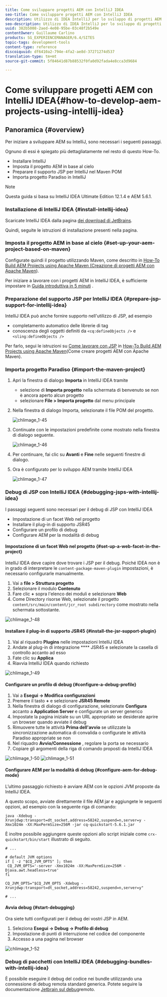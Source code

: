 ```yaml
---
title: Come sviluppare progetti AEM con IntelliJ IDEA
seo-title: Come sviluppare progetti AEM con IntelliJ IDEA
description: Utilizzo di IDEA IntelliJ per lo sviluppo di progetti AEM
seo-description: Utilizzo di IDEA IntelliJ per lo sviluppo di progetti AEM
uuid: 382b5008-2aed-4e08-95be-03c48f2b549e
contentOwner: Guillaume Carlino
products: SG_EXPERIENCEMANAGER/6.4/SITES
topic-tags: development-tools
content-type: reference
discoiquuid: df6410a2-794e-4fa2-ae8d-37271274d537
translation-type: tm+mt
source-git-commit: 5f84641d87b88532f0fa0d92fada4e8cca3d9684

---
```



# Come sviluppare progetti AEM con IntelliJ IDEA{#how-to-develop-aem-projects-using-intellij-idea}

## Panoramica {#overview}

Per iniziare a sviluppare AEM su IntelliJ, sono necessari i seguenti passaggi.

Ognuno di essi è spiegato più dettagliatamente nel resto di questo How-To.

* Installare IntelliJ
* Imposta il progetto AEM in base al cielo
* Preparare il supporto JSP per IntelliJ nel Maven POM
* Importa progetto Paradiso in IntelliJ

>[!NOTE]
>
>Questa guida si basa su IntelliJ IDEA Ultimate Edition 12.1.4 e AEM 5.6.1.

### Installazione di IntelliJ IDEA {#install-intellij-idea}

Scaricate IntelliJ IDEA dalla pagina [dei download di JetBrains](https://www.jetbrains.com/idea/download/index.html).

Quindi, seguite le istruzioni di installazione presenti nella pagina.

### Imposta il progetto AEM in base al cielo {#set-up-your-aem-project-based-on-maven}

Configurate quindi il progetto utilizzando Maven, come descritto in [How-To Build AEM Projects using Apache Maven (Creazione di progetti AEM con Apache Maven](/help/sites-developing/ht-projects-maven.md)).

Per iniziare a lavorare con i progetti AEM in IntelliJ IDEA, è sufficiente impostare in [Guida introduttiva in 5 minuti](https://maven.apache.org/guides/getting-started/maven-in-five-minutes.html) .

### Preparazione del supporto JSP per IntelliJ IDEA {#prepare-jsp-support-for-intellij-idea}

IntelliJ IDEA può anche fornire supporto nell&#39;utilizzo di JSP, ad esempio

* completamento automatico delle librerie di tag
* conoscenza degli oggetti definiti da `<cq:defineObjects />` e `<sling:defineObjects />`

Per farlo, segui le istruzioni su [Come lavorare con JSP](/help/sites-developing/ht-projects-maven.md#how-to-work-with-jsps) in [How-To Build AEM Projects using Apache Maven](/help/sites-developing/ht-projects-maven.md)(Come creare progetti AEM con Apache Maven).

### Importa progetto Paradiso {#import-the-maven-project}

1. Apri la finestra di dialogo **Importa** in IntelliJ IDEA tramite

   * selezione di **Importa progetto** nella schermata di benvenuto se non è ancora aperto alcun progetto
   * selezionare **File > Importa progetto** dal menu principale

1. Nella finestra di dialogo Importa, selezionate il file POM del progetto.

   ![chlimage_1-45](assets/chlimage_1-45.png)

1. Continuate con le impostazioni predefinite come mostrato nella finestra di dialogo seguente.

   ![chlimage_1-46](assets/chlimage_1-46.png)

1. Per continuare, fai clic su **Avanti** e **Fine** nelle seguenti finestre di dialogo.
1. Ora è configurato per lo sviluppo AEM tramite IntelliJ IDEA

   ![chlimage_1-47](assets/chlimage_1-47.png)

### Debug di JSP con IntelliJ IDEA {#debugging-jsps-with-intellij-idea}

I passaggi seguenti sono necessari per il debug di JSP con IntelliJ IDEA

* Impostazione di un facet Web nel progetto
* Installare il plug-in di supporto JSR45
* Configurare un profilo di debug
* Configurare AEM per la modalità di debug

#### Impostazione di un facet Web nel progetto {#set-up-a-web-facet-in-the-project}

IntelliJ IDEA deve capire dove trovare i JSP per il debug. Poiché IDEA non è in grado di interpretare le `content-package-maven-plugin` impostazioni, è necessario configurarle manualmente.

1. Vai a **file > Struttura progetto**
1. Selezionare il modulo **Contenuto**
1. Fare clic **+** sopra l&#39;elenco dei moduli e selezionare **Web**
1. Come Directory risorse Web, selezionate il progetto `content/src/main/content/jcr_root subdirectory` come mostrato nella schermata sottostante.

![chlimage_1-48](assets/chlimage_1-48.png)

#### Installare il plug-in di supporto JSR45 {#install-the-jsr-support-plugin}

1. Vai al riquadro **Plugins** nelle impostazioni IntelliJ IDEA
1. Andate al plug-in di integrazione **** JSR45 e selezionate la casella di controllo accanto ad esso
1. Fate clic su **Applica**
1. Riavvia IntelliJ IDEA quando richiesto

![chlimage_1-49](assets/chlimage_1-49.png)

#### Configurare un profilo di debug {#configure-a-debug-profile}

1. Vai a **Esegui -> Modifica configurazioni**
1. Premere il tasto **+** e selezionare **JSR45 Remote**
1. Nella finestra di dialogo di configurazione, selezionate **Configura** accanto a **Application Server** e configurate un server generico
1. Impostate la pagina iniziale su un URL appropriato se desiderate aprire un browser quando avviate il debug
1. Rimuovere tutte le attività **Prima dell&#39;avvio** se utilizzate la sincronizzazione automatica di convalida o configurate le attività Paradiso appropriate se non
1. Nel riquadro **Avvio/Connessione** , regolare la porta se necessario
1. Copiare gli argomenti della riga di comando proposti da IntelliJ IDEA

![chlimage_1-50](assets/chlimage_1-50.png) ![chlimage_1-51](assets/chlimage_1-51.png)

#### Configurare AEM per la modalità di debug {#configure-aem-for-debug-mode}

L’ultimo passaggio richiesto è avviare AEM con le opzioni JVM proposte da IntelliJ IDEA.

A questo scopo, avviate direttamente il file AEM jar e aggiungete le seguenti opzioni, ad esempio con la seguente riga di comando:

`java -Xdebug -Xrunjdwp:transport=dt_socket,address=58242,suspend=n,server=y -Xmx1024m -XX:MaxPermSize=256M -jar cq-quickstart-5.6.1.jar`

È inoltre possibile aggiungere queste opzioni allo script iniziale come `crx-quickstart/bin/start` illustrato di seguito.

```shell
# ...

# default JVM options
if [ -z "$CQ_JVM_OPTS" ]; then
 CQ_JVM_OPTS='-server -Xmx1024m -XX:MaxPermSize=256M -Djava.awt.headless=true'
fi

CQ_JVM_OPTS="$CQ_JVM_OPTS -Xdebug -Xrunjdwp:transport=dt_socket,address=58242,suspend=n,server=y"

# ...
```

#### Avvia debug {#start-debugging}

Ora siete tutti configurati per il debug dei vostri JSP in AEM.

1. Seleziona **Esegui -> Debug -> Profilo di debug**
1. Impostazione di punti di interruzione nel codice del componente
1. Accesso a una pagina nel browser

![chlimage_1-52](assets/chlimage_1-52.png)

### Debug di pacchetti con IntelliJ IDEA {#debugging-bundles-with-intellij-idea}

È possibile eseguire il debug del codice nei bundle utilizzando una connessione di debug remota standard generica. Potete seguire la documentazione [Jetbrain sul debug](https://www.jetbrains.com/idea/webhelp/run-debug-configuration-remote.html)remoto.
